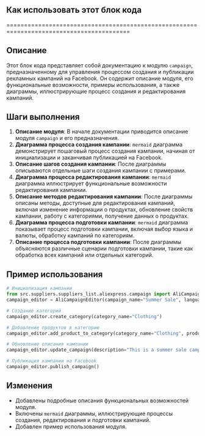 ## Как использовать этот блок кода
=========================================================================================

Описание
-------------------------
Этот блок кода представляет собой документацию к модулю `campaign`, предназначенному для управления процессом создания и публикации рекламных кампаний на Facebook. Он содержит описание модуля, его функциональные возможности, примеры использования, а также диаграммы, иллюстрирующие процесс создания и редактирования кампаний.

Шаги выполнения
-------------------------
1. **Описание модуля**: В начале документации приводится описание модуля `campaign` и его предназначения.
2. **Диаграмма процесса создания кампании**:  `mermaid` диаграмма демонстрирует пошаговый процесс создания кампании, начиная от инициализации и заканчивая публикацией на Facebook.
3. **Описание шагов создания кампании**: После диаграммы описываются отдельные шаги создания кампании с примерами.
4. **Диаграмма процесса редактирования кампании**: `mermaid` диаграмма иллюстрирует функциональные возможности редактирования кампании.
5. **Описание методов редактирования кампании**: После диаграммы описаны методы, доступные для редактирования кампаний, включая изменение информации о продуктах, обновление свойств кампании, работу с категориями, получение данных о продуктах.
6. **Диаграмма процесса подготовки кампании**: `mermaid` диаграмма показывает процесс подготовки кампании, включая выбор языка и валюты, обработку кампаний по категориям.
7. **Описание процесса подготовки кампании**: После диаграммы объясняются различные сценарии подготовки кампании, такие как обработка всех кампаний или отдельных категорий.

Пример использования
-------------------------

```python
# Инициализация кампании
from src.suppliers.suppliers_list.aliexpress.campaign import AliCampaignEditor
campaign_editor = AliCampaignEditor(campaign_name="Summer Sale", language="English", currency="USD")

# Создание категорий
campaign_editor.create_category(category_name="Clothing")

# Добавление продуктов в категорию
campaign_editor.add_product_to_category(category_name="Clothing", product_id="123456789")

# Обновление описания кампании
campaign_editor.update_campaign(description="This is a summer sale campaign for clothing")

# Публикация кампании на Facebook
campaign_editor.publish_campaign()
```

## Изменения

- Добавлены подробные описания функциональных возможностей модуля.
- Включены `mermaid` диаграммы, иллюстрирующие процессы создания, редактирования и подготовки кампаний.
- Добавлен пример использования модуля.